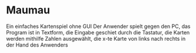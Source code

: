 # Maumau
Ein einfaches Kartenspiel ohne GUI
Der Anwender spielt gegen den PC, das Program ist in Textform, die Eingabe geschiet durch die Tastatur, die Karten werden mithilfe Zahlen ausgewählt, die x-te Karte von links nach rechts in der Hand des Anwenders
